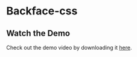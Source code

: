 # Backface-css

## Watch the Demo

Check out the demo video by downloading it [here](https://github.com/avleen2356/Backface-css/raw/main/demo%20(1).webm).
